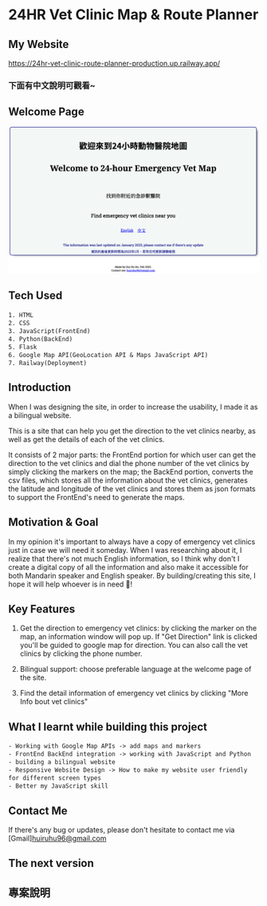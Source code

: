 # 24HR Vet Clinic Map & Route Planner

## My Website

<https://24hr-vet-clinic-route-planner-production.up.railway.app/>

### 下面有中文說明可觀看~

## Welcome Page

![Welcome Page](pics/WelcomePage.png "Welcome Page")

## Tech Used

    1. HTML
    2. CSS
    3. JavaScript(FrontEnd)
    4. Python(BackEnd)
    5. Flask
    6. Google Map API(GeoLocation API & Maps JavaScript API)
    7. Railway(Deployment)

## Introduction

When I was designing the site, in order to increase the usability, I made it as a bilingual website.

This is a site that can help you get the direction to the vet clinics nearby, as well as get the details of each of the vet clinics.

It consists of 2 major parts: the FrontEnd portion for which user can get the direction to the vet clinics and dial the phone number of the vet clinics by simply clicking the markers on the map; the BackEnd portion, converts the csv files, which stores all the information about the vet clinics, generates the latitude and longitude of the vet clinics and stores them as json formats to support the FrontEnd's need to generate the maps.

## Motivation & Goal

In my opinion it's important to always have a copy of emergency vet clinics just in case we will need it someday. When I was researching about it, I realize that there's not much English information, so I think why don't I create a digital copy of all the information and also make it accessible for both Mandarin speaker and English speaker. By building/creating this site, I hope it will help whoever is in need 🙂!

## Key Features <!-- Add Screenshots-->

1. Get the direction to emergency vet clinics: by clicking the marker on the map, an information window will pop up. If "Get Direction" link is clicked you'll be guided to google map for direction. You can also call the vet clinics by clicking the phone number.

2. Bilingual support: choose preferable language at the welcome page of the site.

3. Find the detail information of emergency vet clinics by clicking "More Info bout vet clinics"

## What I learnt while building this project

    - Working with Google Map APIs -> add maps and markers
    - FrontEnd BackEnd integration -> working with JavaScript and Python
    - building a bilingual website
    - Responsive Website Design -> How to make my website user friendly for different screen types
    - Better my JavaScript skill

## Contact Me

If there's any bug or updates, please don't hesitate to contact me via [Gmail]<huiruhu96@gmail.com>

## The next version <!-- Need Editing-->

<!-- Create separation here -->

<!-- Write Chinese Version-->

## 專案說明
